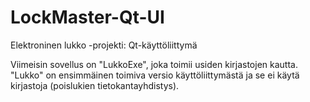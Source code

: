 # LockMaster-Qt-UI
Elektroninen lukko -projekti: Qt-käyttöliittymä

Viimeisin sovellus on "LukkoExe", joka toimii usiden kirjastojen kautta.
"Lukko" on ensimmäinen toimiva versio käyttöliittymästä ja se ei käytä kirjastoja (poislukien tietokantayhdistys).
